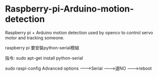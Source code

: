 # Raspberry-pi-Arduino-motion-detection
Raspberry pi + Arduino motion detection used by opencv to control servo motor and tracking someone.

raspberry pi 要安裝python-serial模組

指令: sudo apt-get install python-serial

sudo raspi-config 
Advanced options --->Serial --->選NO --->reboot
